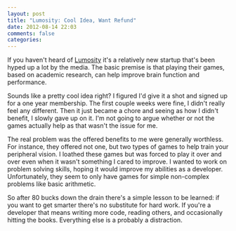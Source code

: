 ```yaml
---
layout: post
title: "Lumosity: Cool Idea, Want Refund"
date: 2012-08-14 22:03
comments: false
categories: 
---
```

If you haven't heard of [Lumosity](http://www.lumosity.com/) it's a relatively new startup that's been hyped up a lot by the media.  The basic premise is that playing their games, based on academic research, can help improve brain function and performance.

Sounds like a pretty cool idea right?  I figured I'd give it a shot and signed up for a one year membership.  The first couple weeks were fine, I didn't really feel any different.  Then it just became a chore and seeing as how I didn't benefit, I slowly gave up on it.  I'm not going to argue whether or not the games actually help as that wasn't the issue for me.  

The real problem was the offered benefits to me were generally worthless.  For instance, they offered not one, but two types of games to help train your peripheral vision.  I loathed these games but was forced to play it over and over even when it wasn't something I cared to improve.  I wanted to work on problem solving skills, hoping it would improve my abilities as a developer.  Unfortunately, they seem to only have games for simple non-complex problems like basic arithmetic.  

So after 80 bucks down the drain there's a simple lesson to be learned: if you want to get smarter there's no substitute for hard work.  If you're a developer that means writing more code, reading others, and occasionally hitting the books.  Everything else is a probably a distraction.